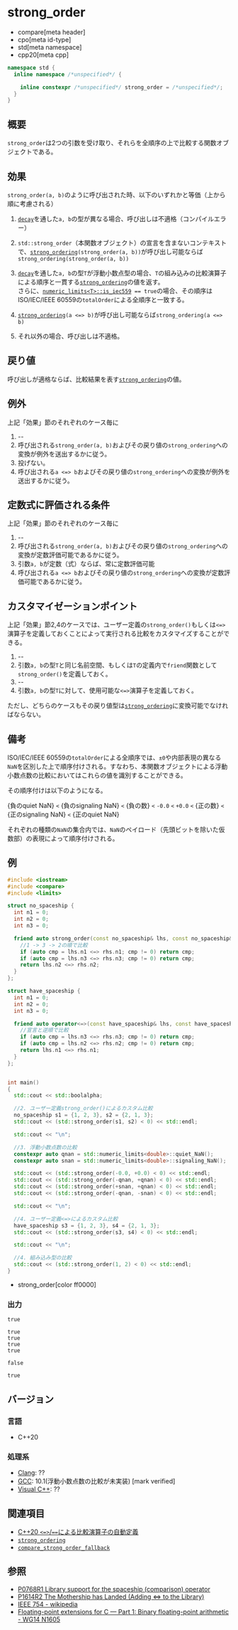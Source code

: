 # strong_order

* compare[meta header]
* cpo[meta id-type]
* std[meta namespace]
* cpp20[meta cpp]

```cpp
namespace std {
  inline namespace /*unspecified*/ {

    inline constexpr /*unspecified*/ strong_order = /*unspecified*/;
  }
}
```

## 概要

`strong_order`は2つの引数を受け取り、それらを全順序の上で比較する関数オブジェクトである。

## 効果

`strong_order(a, b)`のように呼び出された時、以下のいずれかと等価（上から順に考慮される）

1. [`decay`](/reference/type_traits/decay.md)を通した`a, b`の型が異なる場合、呼び出しは不適格（コンパイルエラー）

2. `std::strong_order`（本関数オブジェクト）の宣言を含まないコンテキストで、[`strong_ordering`](strong_ordering.md)`(strong_order(a, b))`が呼び出し可能ならば`strong_ordering(strong_order(a, b))`

3. [`decay`](/reference/type_traits/decay.md)を通した`a, b`の型`T`が浮動小数点型の場合、`T`の組み込みの比較演算子による順序と一貫する[`strong_ordering`](strong_ordering.md)の値を返す。  
   さらに、[`numeric_limits<T>::is_iec559`](/reference/limits/numeric_limits/is_iec559.md)` == true`の場合、その順序はISO/IEC/IEEE 60559の`totalOrder`による全順序と一致する。

4. [`strong_ordering`](strong_ordering.md)`(a <=> b)`が呼び出し可能ならば`strong_ordering(a <=> b)`

5. それ以外の場合、呼び出しは不適格。

## 戻り値

呼び出しが適格ならば、比較結果を表す[`strong_ordering`](strong_ordering.md)の値。

## 例外

上記「効果」節のそれぞれのケース毎に

1. --
2. 呼び出される`strong_order(a, b)`およびその戻り値の`strong_ordering`への変換が例外を送出するかに従う。
3. 投げない。
4. 呼び出される`a <=> b`およびその戻り値の`strong_ordering`への変換が例外を送出するかに従う。


## 定数式に評価される条件

上記「効果」節のそれぞれのケース毎に

1. --
2. 呼び出される`strong_order(a, b)`およびその戻り値の`strong_ordering`への変換が定数評価可能であるかに従う。
3. 引数`a, b`が定数（式）ならば、常に定数評価可能
4. 呼び出される`a <=> b`およびその戻り値の`strong_ordering`への変換が定数評価可能であるかに従う。


## カスタマイゼーションポイント

上記「効果」節2,4のケースでは、ユーザー定義の`strong_order()`もしくは`<=>`演算子を定義しておくことによって実行される比較をカスタマイズすることができる。

1. --
2. 引数`a, b`の型`T`と同じ名前空間、もしくは`T`の定義内で`friend`関数として`strong_order()`を定義しておく。
3. --
4. 引数`a, b`の型`T`に対して、使用可能な`<=>`演算子を定義しておく。

ただし、どちらのケースもその戻り値型は[`strong_ordering`](strong_ordering.md)に変換可能でなければならない。


## 備考

ISO/IEC/IEEE 60559の`totalOrder`による全順序では、`±0`や内部表現の異なる`NaN`を区別した上で順序付けされる。すなわち、本関数オブジェクトによる浮動小数点数の比較においてはこれらの値を識別することができる。

その順序付けは以下のようになる。

{負のquiet NaN} ` < ` {負のsignaling NaN} ` < ` {負の数} ` < ` `-0.0` ` < ` `+0.0` ` < ` {正の数} ` < ` {正のsignaling NaN} ` < ` {正のquiet NaN}

それぞれの種類の`NaN`の集合内では、`NaN`のペイロード（先頭ビットを除いた仮数部）の表現によって順序付けされる。

## 例
```cpp example
#include <iostream>
#include <compare>
#include <limits>

struct no_spaceship {
  int n1 = 0;
  int n2 = 0;
  int n3 = 0;

  friend auto strong_order(const no_spaceship& lhs, const no_spaceship& rhs) -> std::strong_ordering {
    //1 -> 3 -> 2の順で比較
    if (auto cmp = lhs.n1 <=> rhs.n1; cmp != 0) return cmp;
    if (auto cmp = lhs.n3 <=> rhs.n3; cmp != 0) return cmp;
    return lhs.n2 <=> rhs.n2;
  }
};

struct have_spaceship {  
  int n1 = 0;
  int n2 = 0;
  int n3 = 0;

  friend auto operator<=>(const have_spaceship& lhs, const have_spaceship& rhs) -> std::strong_ordering {
    //宣言と逆順で比較
    if (auto cmp = lhs.n3 <=> rhs.n3; cmp != 0) return cmp;
    if (auto cmp = lhs.n2 <=> rhs.n2; cmp != 0) return cmp;
    return lhs.n1 <=> rhs.n1;
  }
};


int main()
{
  std::cout << std::boolalpha;

  //2. ユーザー定義strong_order()によるカスタム比較
  no_spaceship s1 = {1, 2, 3}, s2 = {2, 1, 3};
  std::cout << (std::strong_order(s1, s2) < 0) << std::endl;

  std::cout << "\n";

  //3. 浮動小数点数の比較
  constexpr auto qnan = std::numeric_limits<double>::quiet_NaN();
  constexpr auto snan = std::numeric_limits<double>::signaling_NaN();

  std::cout << (std::strong_order(-0.0, +0.0) < 0) << std::endl;
  std::cout << (std::strong_order(-qnan, +qnan) < 0) << std::endl;
  std::cout << (std::strong_order(+snan, +qnan) < 0) << std::endl;
  std::cout << (std::strong_order(-qnan, -snan) < 0) << std::endl;

  std::cout << "\n";

  //4. ユーザー定義<=>によるカスタム比較
  have_spaceship s3 = {1, 2, 3}, s4 = {2, 1, 3};
  std::cout << (std::strong_order(s3, s4) < 0) << std::endl;

  std::cout << "\n";

  //4. 組み込み型の比較
  std::cout << (std::strong_order(1, 2) < 0) << std::endl;
}
```
* strong_order[color ff0000]

### 出力
```
true

true
true
true
true

false

true
```

## バージョン
### 言語
- C++20

### 処理系
- [Clang](/implementation.md#clang): ??
- [GCC](/implementation.md#gcc): 10.1(浮動小数点数の比較が未実装) [mark verified]
- [Visual C++](/implementation.md#visual_cpp): ??

## 関連項目

- [C++20 `<=>`/`==`による比較演算子の自動定義](/lang/cpp20/consistent_comparison.md)
- [`strong_ordering`](strong_ordering.md)
- [`compare_strong_order_fallback`](compare_strong_order_fallback.md)


## 参照

- [P0768R1 Library support for the spaceship (comparison) operator](http://wg21.link/p0768)
- [P1614R2 The Mothership has Landed (Adding <=> to the Library)](http://wg21.link/p1614)
- [IEEE 754 - wikipedia](https://en.wikipedia.org/wiki/IEEE_754#Total-ordering_predicate)
- [Floating-point extensions for C — Part 1: Binary floating-point arithmetic - WG14 N1605](http://www.open-std.org/jtc1/sc22/wg14/www/docs/n1605.pdf)
